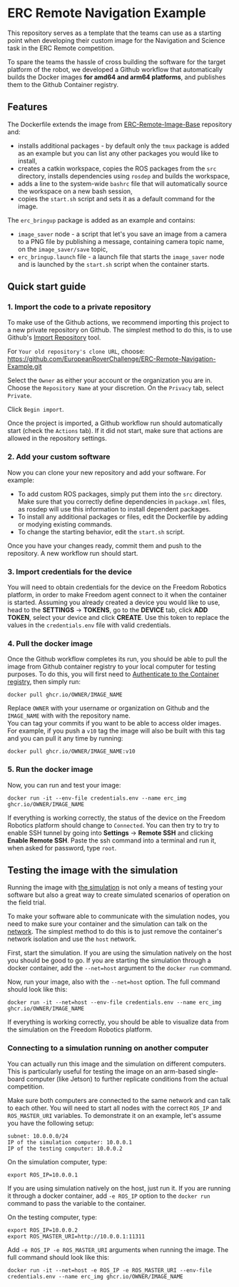# ERC Remote Navigation Example
This repository serves as a template that the teams can use as a starting point when developing their custom image for the Navigation and Science task in the ERC Remote competition.

To spare the teams the hassle of cross building the software for the target platform of the robot, we developed a Github workflow that automatically builds the Docker images **for amd64 and arm64 platforms**, and publishes them to the Github Container registry.

## Features
The Dockerfile extends the image from [ERC-Remote-Image-Base](https://github.com/EuropeanRoverChallenge/ERC-Remote-Image-Base) repository and:
 - installs additional packages - by default only the `tmux` package is added as an example but you can list any other packages you would like to install,
 - creates a catkin workspace, copies the ROS packages from the `src` directory, installs dependencies using `rosdep` and builds the workspace,
 - adds a line to the system-wide `bashrc` file that will automatically source the workspace on a new bash session,
 - copies the `start.sh` script and sets it as a default command for the image.

The `erc_bringup` package is added as an example and contains:
 - `image_saver` node - a script that let's you save an image from a camera to a PNG file by publishing a message, containing camera topic name, on the `image_saver/save` topic,
 - `erc_bringup.launch` file - a launch file that starts the `image_saver` node and is launched by the `start.sh` script when the container starts.

## Quick start guide
### 1. Import the code to a private repository
To make use of the Github actions, we recommend importing this project to a new private repository on Github. The simplest method to do this, is to use Github's [Import Repository](https://github.com/new/import) tool. 

For `Your old repository's clone URL`, choose: \
https://github.com/EuropeanRoverChallenge/ERC-Remote-Navigation-Example.git

Select the `Owner` as either your account or the organization you are in. \
Choose the `Repository Name` at your discretion.
On the `Privacy` tab, select `Private`.

Click `Begin import`.

Once the project is imported, a Github workflow run should automatically start (check the `Actions` tab). If it did not start, make sure that actions are allowed in the repository settings.

### 2. Add your custom software
Now you can clone your new repository and add your software. For example: 
 - To add custom ROS packages, simply put them into the `src` directory. Make sure that you correctly define dependencies in `package.xml` files, as rosdep will use this information to install dependent packages.
 - To install any additional packages or files, edit the Dockerfile by adding or modying existing commands.
 - To change the starting behavior, edit the `start.sh` script.

Once you have your changes ready, commit them and push to the repository. A new workflow run should start.

### 3. Import credentials for the device
You will need to obtain credentials for the device on the Freedom Robotics platform, in order to make Freedom agent connect to it when the container is started. Assuming you already created a device you would like to use, head to the **SETTINGS** -> **TOKENS**, go to the **DEVICE** tab, click **ADD TOKEN**, select your device and click **CREATE**. Use this token to replace the values in the `credentials.env` file with valid credentials. 

### 4. Pull the docker image
Once the Github workflow completes its run, you should be able to pull the image from Github container registry to your local computer for testing purposes. To do this, you will first need to [Authenticate to the Container registry](https://docs.github.com/en/packages/working-with-a-github-packages-registry/working-with-the-container-registry#authenticating-to-the-container-registry), then simply run:
```
docker pull ghcr.io/OWNER/IMAGE_NAME
```
Replace `OWNER` with your username or organization on Github and the `IMAGE_NAME` with with the repository name. \
You can tag your commits if you want to be able to access older images. For example, if you push a `v10` tag the image will also be built with this tag and you can pull it any time by running:
```
docker pull ghcr.io/OWNER/IMAGE_NAME:v10
```

### 5. Run the docker image
Now, you can run and test your image:
```
docker run -it --env-file credentials.env --name erc_img ghcr.io/OWNER/IMAGE_NAME
```
If everything is working correctly, the status of the device on the Freedom Robotics platform should change to `Connected`. You can then try to try to enable SSH tunnel by going into **Settings** -> **Remote SSH** and clicking **Enable Remote SSH**. Paste the ssh command into a terminal and run it, when asked for password, type `root`.

## Testing the image with the simulation
Running the image with [the simulation](https://github.com/EuropeanRoverChallenge/ERC-Remote-Navigation-Sim) is not only a means of testing your software but also a great way to create simulated scenarios of operation on the field trial.

To make your software able to communicate with the simulation nodes, you need to make sure your container and the simulation can talk on the [network](https://docs.docker.com/network/). The simplest method to do this is to just remove the container's network isolation and use the `host` network.

First, start the simulation. If you are using the simulation natively on the host you should be good to go. If you are starting the simulation through a docker container, add the `--net=host` argument to the `docker run` command.

Now, run your image, also with the `--net=host` option. The full command should look like this:
```
docker run -it --net=host --env-file credentials.env --name erc_img ghcr.io/OWNER/IMAGE_NAME
```

If everything is working correctly, you should be able to visualize data from the simulation on the Freedom Robotics platform.

### Connecting to a simulation running on another computer
You can actually run this image and the simulation on different computers. This is particularly useful for testing the image on an arm-based single-board computer (like Jetson) to further replicate conditions from the actual competition.

Make sure both computers are connected to the same network and can talk to each other. You will need to start all nodes with the correct `ROS_IP` and `ROS_MASTER_URI` variables. To demonstrate it on an example, let's assume you have the following setup:
```
subnet: 10.0.0.0/24
IP of the simulation computer: 10.0.0.1
IP of the testing computer: 10.0.0.2
```
On the simulation computer, type:
```
export ROS_IP=10.0.0.1
```
If you are using simulation natively on the host, just run it. If you are running it through a docker container, add `-e ROS_IP` option to the `docker run` command to pass the variable to the container.

On the testing computer, type:
```
export ROS_IP=10.0.0.2
export ROS_MASTER_URI=http://10.0.0.1:11311
```
Add `-e ROS_IP -e ROS_MASTER_URI` arguments when running the image. The full command should look like this:
```
docker run -it --net=host -e ROS_IP -e ROS_MASTER_URI --env-file credentials.env --name erc_img ghcr.io/OWNER/IMAGE_NAME
```